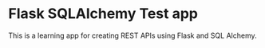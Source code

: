 # Flask SQLAlchemy Test app

This is a learning app for creating REST APIs using Flask and SQL Alchemy.

